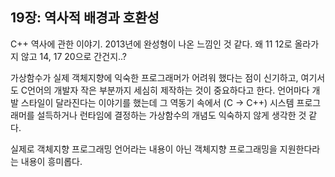 ## 19장: 역사적 배경과 호환성

C++ 역사에 관한 이야기.
2013년에 완성형이 나온 느낌인 것 같다. 왜 11 12로 올라가지 않고 14, 17 20으로 간건지..?

가상함수가 실제 객체지향에 익숙한 프로그래머가 어려워 했다는 점이 신기하고, 여기서도 C언어의 개발자 작은 부분까지 세심히 제작하는 것이 중요하다고 한다. 언어마다 개발 스타일이 달라진다는 이야기를 했는데 그 역동기 속에서 (C -> C++) 시스템 프로그래머를 설득하거나 런타임에 결정하는 가상함수의 개념도 익숙하지 않게 생각한 것 같다.

실제로 객체지향 프로그래밍 언어라는 내용이 아닌 객체지향 프로그래밍을 지원한다라는 내용이 흥미롭다.
